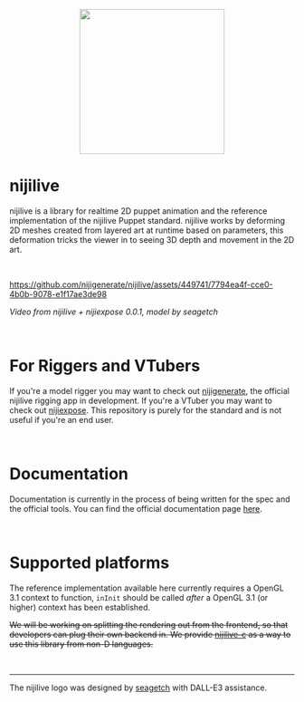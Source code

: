 <p align="center">
  <img width="256" height="256" src="https://github.com/nijigenerate/nijilive/assets/449741/40222ef8-4327-457b-96d5-199e12c93104">
</p>
<!--
[日本語](https://github.com/nijigenerate/nijilive/blob/main/README.ja.md)
[简体中文](https://github.com/nijigenerate/nijilive/blob/main/README.zh.md)
-->

# nijilive
<!--[![Support me on Patreon](https://img.shields.io/endpoint.svg?url=https%3A%2F%2Fshieldsio-patreon.vercel.app%2Fapi%3Fusername%3Dclipsey%26type%3Dpatrons&style=for-the-badge)](https://patreon.com/clipsey)
[![Discord](https://img.shields.io/discord/855173611409506334?label=Community&logo=discord&logoColor=FFFFFF&style=for-the-badge)](https://discord.com/invite/abnxwN6r9v)
-->
nijilive is a library for realtime 2D puppet animation and the reference implementation of the nijilive Puppet standard. nijilive works by deforming 2D meshes created from layered art at runtime based on parameters, this deformation tricks the viewer in to seeing 3D depth and movement in the 2D art.

&nbsp;


https://github.com/nijigenerate/nijilive/assets/449741/7794ea4f-cce0-4b0b-9078-e1f17ae3de98


*Video from nijilive + nijiexpose 0.0.1, model by seagetch*

&nbsp;

# For Riggers and VTubers
If you're a model rigger you may want to check out [nijigenerate](https://github.com/nijigenerate/nijigenerate), the official nijilive rigging app in development.
If you're a VTuber you may want to check out [nijiexpose](https://github.com/nijigenerate/nijiexpose).
This repository is purely for the standard and is not useful if you're an end user.

&nbsp;

# Documentation
Documentation is currently in the process of being written for the spec and the official tools. You can find the official documentation page [here](https://docs.github.com/nijigenerate).

&nbsp;

# Supported platforms
The reference implementation available here currently requires a OpenGL 3.1 context to function, `inInit` should be called *after* a OpenGL 3.1 (or higher) context has been established.

~~We will be working on splitting the rendering out from the frontend, so that developers can plug their own backend in. We provide [nijilive-c](https://github.com/nijigenerate/nijilive-c) as a way to use this library from non-D languages.~~

&nbsp;


---

The nijilive logo was designed by [seagetch](https://twitter.com/seagetch) with DALL-E3 assistance.
